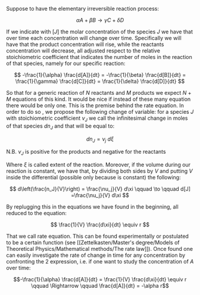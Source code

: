 Suppose to have the elementary irreversible reaction process:

$$ \alpha A+\beta B \to \gamma C + \delta D $$

If we indicate with $[J]$ the molar concentration of the species $J$ we have that over time each concentration will change over time. Specifically we will have that the product concentration will rise, while the reactants concentration will decrease, all adjusted respect to the relative stoichiometric coefficient that indicates the number of moles in the reaction of that species, namely for our specific reaction: 

$$ -\frac{1}{\alpha} \frac{d[A]}{dt} = -\frac{1}{\beta} \frac{d[B]}{dt} = \frac{1}{\gamma} \frac{d[C]}{dt} = \frac{1}{\delta} \frac{d[D]}{dt} $$

So that for a generic reaction of $N$ reactants and $M$ products we expect $N+M$ equations of this kind.
It would be nice if instead of these many equation there would be only one.
This is the premise behind the rate equation.
In order to do so , we propose the following change of variable: for a species $J$ with stoichiometric coefficient $\nu_J$ we call the infinitesimal change in moles of that species $dn_J$ and that will be equal to:

$$ dn_J = \nu_j\  d\xi $$

N.B. $\nu_J$ is positive for the products and negative for the reactants

Where $\xi$ is called extent of the reaction. Moreover, if the volume during our reaction is constant, we have that, by dividing both sides by $V$ and putting $V$ inside the differential (possible only because is constant) the following:

$$ d\left(\frac{n_J}{V}\right) = \frac{\nu_j}{V}  d\xi \qquad \to \qquad d[J] =\frac{\nu_j}{V}  d\xi $$

By replugging this in the equations we have found in the beginning, all reduced to the equation:

$$ \frac{1}{V} \frac{d\xi}{dt} \equiv r $$

That we call rate equation. This can be found experimentally or postulated to be a certain function (see [[Zettelkasten/Master's degree/Models of Theoretical Physics/Mathematical methods/The rate law]]). Once found one can easily investigate the rate of change in time for any concentration by confronting the 2 expression, i.e. if one want to study the concentration of $A$ over time:

$$-\frac{1}{\alpha} \frac{d[A]}{dt} =  \frac{1}{V} \frac{d\xi}{dt} \equiv r  \qquad \Rightarrow \qquad \frac{d[A]}{dt} = -\alpha r$$
